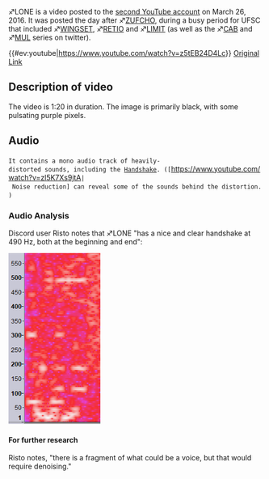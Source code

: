 ♐LONE is a video posted to the [second YouTube
account](Real_and_Fake_channels "wikilink") on March 26, 2016. It was
posted the day after ♐[ZUFCHO](ZUFCHO "wikilink"), during a busy period
for UFSC that included ♐[WINGSET](WINGSET "wikilink"),
♐[RETIO](RETIO "wikilink") and ♐[LIMIT](LIMIT "wikilink") (as well as
the ♐[CAB](CAB "wikilink") and ♐[MUL](MUL "wikilink") series on
twitter).

{{\#ev:youtube|<https://www.youtube.com/watch?v=z5tEB24D4Lc>}} [Original
Link](https://youtu.be/k_HC_6gdnxk)

## Description of video

The video is 1:20 in duration. The image is primarily black, with some
pulsating purple pixels.

## Audio

`It contains a mono audio track of heavily-distorted sounds, including the `[`Handshake`](Handshake "wikilink")`. ([`<https://www.youtube.com/watch?v=zl5K7Xs9jtA>`| Noise reduction] can reveal some of the sounds behind the distortion.)`

### Audio Analysis

Discord user Risto notes that ♐LONE "has a nice and clear handshake at
490 Hz, both at the beginning and end":

![LONE\_handshake.png](LONE_handshake.png "LONE_handshake.png")

#### For further research

Risto notes, "there is a fragment of what could be a voice, but that
would require denoising."

